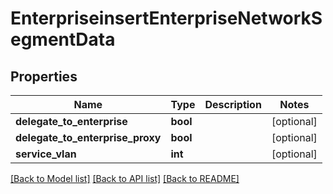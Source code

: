 # EnterpriseinsertEnterpriseNetworkSegmentData

## Properties
Name | Type | Description | Notes
------------ | ------------- | ------------- | -------------
**delegate_to_enterprise** | **bool** |  | [optional] 
**delegate_to_enterprise_proxy** | **bool** |  | [optional] 
**service_vlan** | **int** |  | [optional] 

[[Back to Model list]](../README.md#documentation-for-models) [[Back to API list]](../README.md#documentation-for-api-endpoints) [[Back to README]](../README.md)


